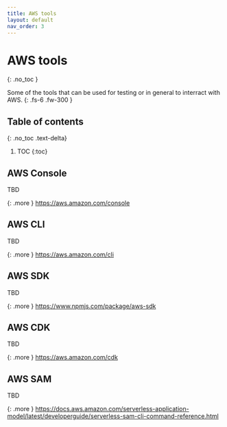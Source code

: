 ```yaml
---
title: AWS tools
layout: default
nav_order: 3
---
```


# AWS tools
{: .no_toc }

Some of the tools that can be used for testing or in general to interract with AWS.
{: .fs-6 .fw-300 }

## Table of contents
{: .no_toc .text-delta}

1. TOC
{:toc}


## AWS Console

TBD

{: .more }
<https://aws.amazon.com/console>

## AWS CLI

TBD

{: .more }
<https://aws.amazon.com/cli>

## AWS SDK

TBD

{: .more }
<https://www.npmjs.com/package/aws-sdk>

## AWS CDK

TBD

{: .more }
<https://aws.amazon.com/cdk>

## AWS SAM

TBD

{: .more }
<https://docs.aws.amazon.com/serverless-application-model/latest/developerguide/serverless-sam-cli-command-reference.html>